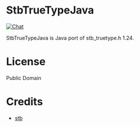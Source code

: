 # StbTrueTypeJava
[![Chat](https://img.shields.io/discord/628186029488340992.svg)](https://discord.gg/ZeHxhCY)

StbTrueTypeJava is Java port of stb_truetype.h 1.24.

# License
Public Domain

# Credits
* [stb](https://github.com/nothings/stb)
